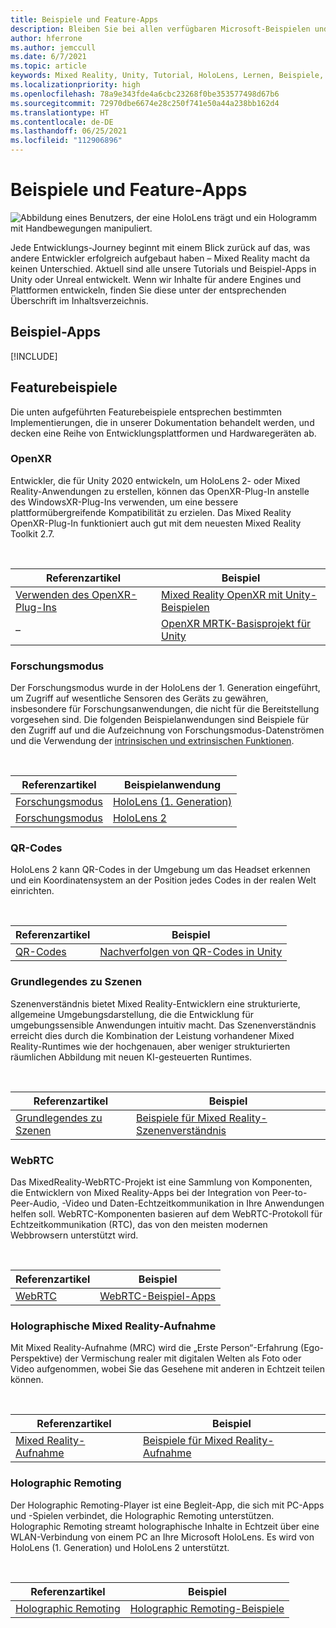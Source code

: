 ```yaml
---
title: Beispiele und Feature-Apps
description: Bleiben Sie bei allen verfügbaren Microsoft-Beispielen und Mixed Reality-Feature-Apps für HoloLens auf dem neuesten Stand.
author: hferrone
ms.author: jemccull
ms.date: 6/7/2021
ms.topic: article
keywords: Mixed Reality, Unity, Tutorial, HoloLens, Lernen, Beispiele, MRTK, Forschungsmodus, HoloLens 2, QR-Codes, WebRTC, Mixed Reality-Aufnahme, Holographic Remoting, UX-Tools
ms.localizationpriority: high
ms.openlocfilehash: 78a9e343fde4a6cbc23268f0be353577498d67b6
ms.sourcegitcommit: 72970dbe6674e28c250f741e50a44a238bb162d4
ms.translationtype: HT
ms.contentlocale: de-DE
ms.lasthandoff: 06/25/2021
ms.locfileid: "112906896"
---
```

# <a name="samples-and-feature-apps"></a>Beispiele und Feature-Apps

![Abbildung eines Benutzers, der eine HoloLens trägt und ein Hologramm mit Handbewegungen manipuliert.](unreal/images/unreal-developer.jpg)

Jede Entwicklungs-Journey beginnt mit einem Blick zurück auf das, was andere Entwickler erfolgreich aufgebaut haben – Mixed Reality macht da keinen Unterschied. Aktuell sind alle unsere Tutorials und Beispiel-Apps in Unity oder Unreal entwickelt. Wenn wir Inhalte für andere Engines und Plattformen entwickeln, finden Sie diese unter der entsprechenden Überschrift im Inhaltsverzeichnis.

## <a name="sample-apps"></a>Beispiel-Apps

[!INCLUDE[](includes/tabs-samples.md)]

## <a name="feature-samples"></a>Featurebeispiele

Die unten aufgeführten Featurebeispiele entsprechen bestimmten Implementierungen, die in unserer Dokumentation behandelt werden, und decken eine Reihe von Entwicklungsplattformen und Hardwaregeräten ab.

### <a name="openxr"></a>OpenXR

Entwickler, die für Unity 2020 entwickeln, um HoloLens 2- oder Mixed Reality-Anwendungen zu erstellen, können das OpenXR-Plug-In anstelle des WindowsXR-Plug-Ins verwenden, um eine bessere plattformübergreifende Kompatibilität zu erzielen. Das Mixed Reality OpenXR-Plug-In funktioniert auch gut mit dem neuesten Mixed Reality Toolkit 2.7.

<br>

| Referenzartikel | Beispiel |
| --- | --- |
| [Verwenden des OpenXR-Plug-Ins](./unity/xr-project-setup.md) | [Mixed Reality OpenXR mit Unity-Beispielen](https://github.com/microsoft/OpenXR-Unity-MixedReality-Samples) |
| – | [OpenXR MRTK-Basisprojekt für Unity](https://github.com/microsoft/UnityOpenXRMRTKBase) |

### <a name="research-mode"></a>Forschungsmodus

Der Forschungsmodus wurde in der HoloLens der 1. Generation eingeführt, um Zugriff auf wesentliche Sensoren des Geräts zu gewähren, insbesondere für Forschungsanwendungen, die nicht für die Bereitstellung vorgesehen sind. Die folgenden Beispielanwendungen sind Beispiele für den Zugriff auf und die Aufzeichnung von Forschungsmodus-Datenströmen und die Verwendung der [intrinsischen und extrinsischen Funktionen](/windows/mixed-reality/locatable-camera#locating-the-device-camera-in-the-world).

<br>

| Referenzartikel | Beispielanwendung |
| --- | --- |
| [Forschungsmodus](platform-capabilities-and-apis/research-mode.md) | [HoloLens (1. Generation)](https://github.com/microsoft/HoloLensForCV/tree/master/Samples) |
| [Forschungsmodus](platform-capabilities-and-apis/research-mode.md) | [HoloLens 2](https://github.com/microsoft/HoloLens2ForCV/tree/main/Samples) |

### <a name="qr-codes"></a>QR-Codes

HoloLens 2 kann QR-Codes in der Umgebung um das Headset erkennen und ein Koordinatensystem an der Position jedes Codes in der realen Welt einrichten.

<br>

| Referenzartikel | Beispiel |
| --- | --- |
| [QR-Codes](platform-capabilities-and-apis/qr-code-tracking.md) | [Nachverfolgen von QR-Codes in Unity](https://github.com/microsoft/MixedReality-QRCode-Sample) |

### <a name="scene-understanding"></a>Grundlegendes zu Szenen

Szenenverständnis bietet Mixed Reality-Entwicklern eine strukturierte, allgemeine Umgebungsdarstellung, die die Entwicklung für umgebungssensible Anwendungen intuitiv macht. Das Szenenverständnis erreicht dies durch die Kombination der Leistung vorhandener Mixed Reality-Runtimes wie der hochgenauen, aber weniger strukturierten räumlichen Abbildung mit neuen KI-gesteuerten Runtimes.

<br>

| Referenzartikel | Beispiel |
| --- | --- |
| [Grundlegendes zu Szenen](../design/scene-understanding.md) | [Beispiele für Mixed Reality-Szenenverständnis](https://github.com/microsoft/MixedReality-SceneUnderstanding-Samples) |

### <a name="webrtc"></a>WebRTC

Das MixedReality-WebRTC-Projekt ist eine Sammlung von Komponenten, die Entwicklern von Mixed Reality-Apps bei der Integration von Peer-to-Peer-Audio, -Video und Daten-Echtzeitkommunikation in Ihre Anwendungen helfen soll. WebRTC-Komponenten basieren auf dem WebRTC-Protokoll für Echtzeitkommunikation (RTC), das von den meisten modernen Webbrowsern unterstützt wird.

<br>

| Referenzartikel | Beispiel |
| --- | --- |
| [WebRTC](https://microsoft.github.io/MixedReality-WebRTC) | [WebRTC-Beispiel-Apps](https://github.com/microsoft/MixedReality-WebRTC/tree/master/examples) |

### <a name="holographic-mixed-reality-capture"></a>Holographische Mixed Reality-Aufnahme

Mit Mixed Reality-Aufnahme (MRC) wird die „Erste Person“-Erfahrung (Ego-Perspektive) der Vermischung realer mit digitalen Welten als Foto oder Video aufgenommen, wobei Sie das Gesehene mit anderen in Echtzeit teilen können.

<br>

| Referenzartikel | Beispiel |
| --- | --- |
| [Mixed Reality-Aufnahme](platform-capabilities-and-apis/mixed-reality-capture-for-developers.md) | [Beispiele für Mixed Reality-Aufnahme](/samples/microsoft/windows-universal-samples/holographicmixedrealitycapture/) |

### <a name="holographic-remoting"></a>Holographic Remoting

Der Holographic Remoting-Player ist eine Begleit-App, die sich mit PC-Apps und -Spielen verbindet, die Holographic Remoting unterstützen. Holographic Remoting streamt holographische Inhalte in Echtzeit über eine WLAN-Verbindung von einem PC an Ihre Microsoft HoloLens. Es wird von HoloLens (1. Generation) und HoloLens 2 unterstützt.

<br>

| Referenzartikel | Beispiel |
| --- | --- |
| [Holographic Remoting](platform-capabilities-and-apis/holographic-remoting-player.md) | [Holographic Remoting-Beispiele](https://github.com/microsoft/MixedReality-HolographicRemoting-Samples) |